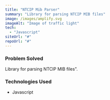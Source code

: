 ```yaml
---
title: "NTCIP Mib Parser"
summary: "Library for parsing NTCIP MIB files"
image: /images/amplify.svg
imageAlt: "Image of traffic light"
tech:
  - "Javascript"
siteUrl: "#"
repoUrl: "#"
---
```


### Problem Solved

Library for parsing NTCIP MIB files".

### Technologies Used

- Javascript
